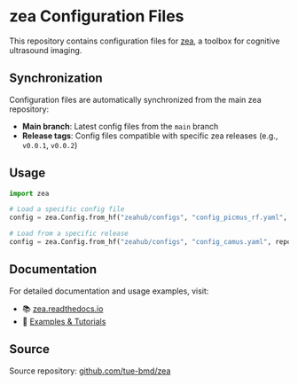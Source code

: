 # zea Configuration Files

This repository contains configuration files for [zea](https://github.com/tue-bmd/zea), a toolbox for cognitive ultrasound imaging.

## Synchronization

Configuration files are automatically synchronized from the main zea repository:

- **Main branch**: Latest config files from the `main` branch
- **Release tags**: Config files compatible with specific zea releases (e.g., `v0.0.1`, `v0.0.2`)

## Usage

```python
import zea

# Load a specific config file
config = zea.Config.from_hf("zeahub/configs", "config_picmus_rf.yaml", repo_type="dataset")

# Load from a specific release
config = zea.Config.from_hf("zeahub/configs", "config_camus.yaml", repo_type="dataset", revision="v0.0.2")
```

## Documentation

For detailed documentation and usage examples, visit:
- 📚 [zea.readthedocs.io](https://zea.readthedocs.io)
- 🔬 [Examples & Tutorials](https://zea.readthedocs.io/en/latest/examples.html)

## Source

Source repository: [github.com/tue-bmd/zea](https://github.com/tue-bmd/zea)
